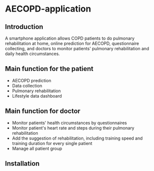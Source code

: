 # AECOPD-application
## Introduction
A smartphone application allows COPD patients to do pulmonary rehabilitation at home, online prediction for AECOPD, questionnaire collecting, and doctors to monitor patients' pulmonary rehabilitation and daily health circumstances.

## Main function for the patient
- AECOPD prediction
- Data collection
- Pulmonary rehabilitation
- Lifestyle data dashboard

## Main function for doctor
- Monitor patients' health circumstances by questionnaires
- Monitor patient's heart rate and steps during their pulmonary rehabilitation
- Add the suggestion of rehabilitation, including training speed and training duration for every single patient
- Manage all patient group

## Installation
